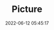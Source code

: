 ---
weight: 1
images:
- /images/edited/11.jpeg
title: Picture
date: 2022-06-12 05:45:17
tags:
- luminar
- work
---